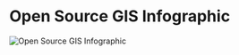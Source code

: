 # Open Source GIS Infographic
<img src="https://github.com/makepath/open-source-gis-infographic/blob/master/docs/screenshot.jpeg" alt="Open Source GIS Infographic">
